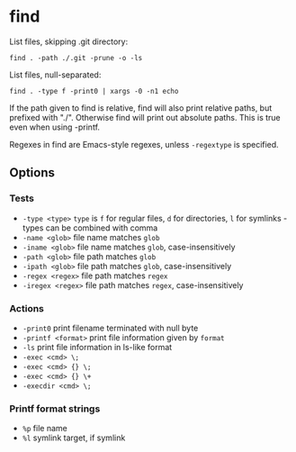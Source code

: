 # find

List files, skipping .git directory:

    find . -path ./.git -prune -o -ls

List files, null-separated:

    find . -type f -print0 | xargs -0 -n1 echo

If the path given to find is relative, find will also print relative
paths, but prefixed with "./". Otherwise find will print out absolute
paths. This is true even when using -printf.

Regexes in find are Emacs-style regexes, unless `-regextype` is
specified.

## Options

### Tests

- `-type <type>` `type` is `f` for regular files, `d` for directories,
  `l` for symlinks - types can be combined with comma
- `-name <glob>` file name matches `glob`
- `-iname <glob>` file name matches `glob`, case-insensitively
- `-path <glob>` file path matches `glob`
- `-ipath <glob>` file path matches `glob`, case-insensitively
- `-regex <regex>` file path matches `regex`
- `-iregex <regex>` file path matches `regex`, case-insensitively

### Actions

- `-print0` print filename terminated with null byte
- `-printf <format>` print file information given by `format`
- `-ls` print file information in ls-like format
- `-exec <cmd> \;`
- `-exec <cmd> {} \;`
- `-exec <cmd> {} \+`
- `-execdir <cmd> \;`

### Printf format strings

- `%p` file name
- `%l` symlink target, if symlink
